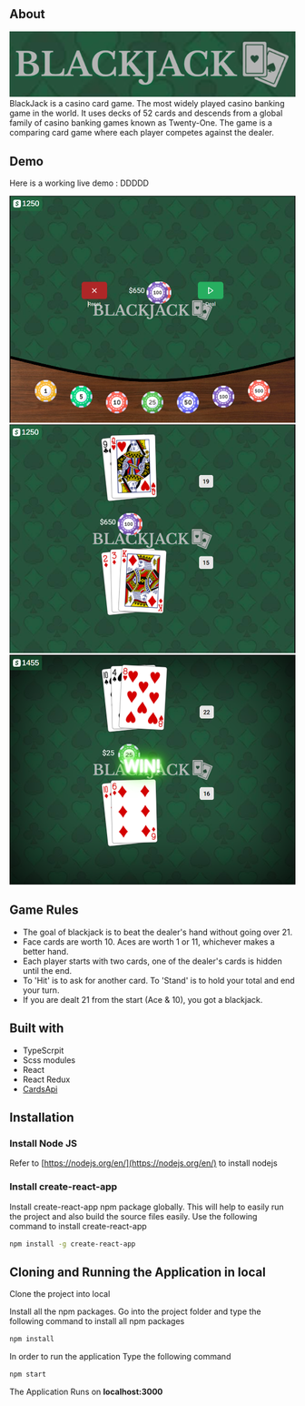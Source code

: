 # <BlackJack-Game>

## About
![](src/assets/logo.png)
BlackJack is a casino card game. The most widely played casino banking game in the world. It uses decks of 52 cards and descends from a global family of casino banking games known as Twenty-One. The game is a comparing card game where each player competes against the dealer.

## Demo

 Here is a working live demo : DDDDD


![](src/assets/screen1.png)
![](src/assets/screen3.png)
![](src/assets/screen4.png)
## Game Rules
* The goal of blackjack is to beat the dealer's hand without going over 21.
* Face cards are worth 10. Aces are worth 1 or 11, whichever makes a better hand.
* Each player starts with two cards, one of the dealer's cards is hidden until the end.
* To 'Hit' is to ask for another card. To 'Stand' is to hold your total and end your turn.
* If you are dealt 21 from the start (Ace & 10), you got a blackjack.

## Built with

* TypeScrpit
* Scss modules
* React
* React Redux
* [CardsApi](https://deckofcardsapi.com/)

## Installation

### Install Node JS
Refer to [https://nodejs.org/en/](https://nodejs.org/en/) to install nodejs

### Install create-react-app
Install create-react-app npm package globally. This will help to easily run the project and also build the source files easily. Use the following command to install create-react-app

```bash
npm install -g create-react-app
```

## Cloning and Running the Application in local

Clone the project into local

Install all the npm packages. Go into the project folder and type the following command to install all npm packages

```bash
npm install
```

In order to run the application Type the following command

```bash
npm start
```

The Application Runs on **localhost:3000**


